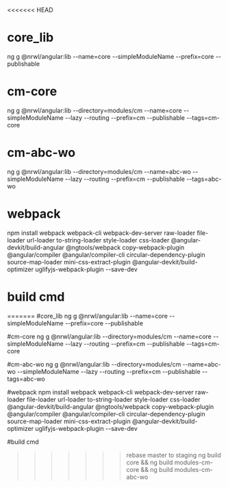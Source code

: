 <<<<<<< HEAD
# core_lib

ng g @nrwl/angular:lib --name=core  --simpleModuleName  --prefix=core --publishable

# cm-core

ng g @nrwl/angular:lib --directory=modules/cm --name=core  --simpleModuleName --lazy --routing  --prefix=cm --publishable --tags=cm-core

# cm-abc-wo

ng g @nrwl/angular:lib --directory=modules/cm --name=abc-wo  --simpleModuleName --lazy --routing  --prefix=cm --publishable --tags=abc-wo

# webpack

npm install webpack webpack-cli webpack-dev-server raw-loader file-loader url-loader to-string-loader style-loader css-loader @angular-devkit/build-angular @ngtools/webpack copy-webpack-plugin @angular/compiler @angular/compiler-cli circular-dependency-plugin source-map-loader mini-css-extract-plugin @angular-devkit/build-optimizer uglifyjs-webpack-plugin --save-dev

# build cmd

=======
#core_lib
ng g @nrwl/angular:lib --name=core  --simpleModuleName  --prefix=core --publishable

#cm-core
ng g @nrwl/angular:lib --directory=modules/cm --name=core  --simpleModuleName --lazy --routing  --prefix=cm --publishable --tags=cm-core

#cm-abc-wo
ng g @nrwl/angular:lib --directory=modules/cm --name=abc-wo  --simpleModuleName --lazy --routing  --prefix=cm --publishable --tags=abc-wo

#webpack
npm install webpack webpack-cli webpack-dev-server raw-loader file-loader url-loader to-string-loader style-loader css-loader @angular-devkit/build-angular @ngtools/webpack copy-webpack-plugin @angular/compiler @angular/compiler-cli circular-dependency-plugin source-map-loader mini-css-extract-plugin @angular-devkit/build-optimizer uglifyjs-webpack-plugin --save-dev


#build cmd
>>>>>>> rebase master to staging
ng build core && ng build modules-cm-core && ng build modules-cm-abc-wo
